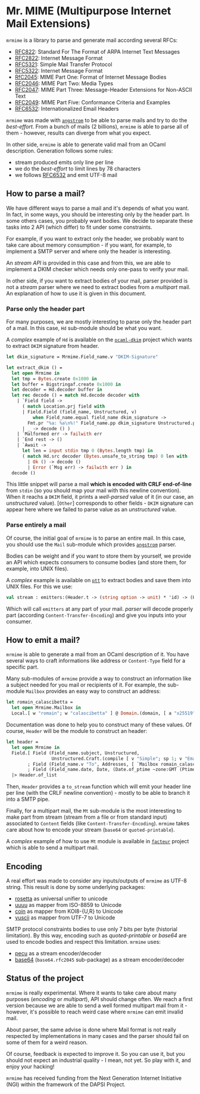 # Mr. MIME (Multipurpose Internet Mail Extensions)

`mrmime` is a library to parse and generate mail according several RFCs:
- [RFC822][rfc822]: Standard For The Format of ARPA Internet Text Messages
- [RFC2822][rfc2822]: Internet Message Format
- [RFC5321][rfc5321]: Simple Mail Transfer Protocol
- [RFC5322][rfc5322]: Internet Message Format
- [RfC2045][rfc2045]: MIME Part One: Format of Internet Message Bodies
- [RFC2046][rfc2046]: MIME Part Two: Media Types
- [RFC2047][rfc2047]: MIME Part Three: Message-Header Extensions for Non-ASCII Text
- [RFC2049][rfc2049]: MIME Part Five: Conformance Criteria and Examples
- [RFC6532][rfc6532]: Internationalized Email Headers

`mrmime` was made with [`angstrom`][angstrom] to be able to parse mails and try
to do the _best-effort_. From a bunch of mails (2 billions), `mrmime` is able to
parse all of them - however, results can diverge from what you expect.

In other side, `mrmime` is able to generate valid mail from an OCaml description.
Generation follows some rules:
- stream produced emits only line per line
- we do the _best-effort_ to limit lines by 78 characters
- we follows [RFC6532][rfc6532] and emit UTF-8 mail

## How to parse a mail?

We have different ways to parse a mail and it's depends of what you want. In
fact, in some ways, you should be interesting only by the header part. In some
others cases, you probably want bodies. We decide to separate these tasks into 2
API (which differ) to fit under some constraints.

For example, if you want to extract only the header, we probably want to take
care about memory consumption - if you want, for example, to implement a SMTP
server and where only the header is interesting.

An _stream API_ is provided in this case and from this, we are able to implement
a DKIM checker which needs only one-pass to verify your mail.

In other side, if you want to extract bodies of your mail, parser provided is
not a _stream_ parser where we need to extract bodies from a _multipart_ mail.
An explanation of how to use it is given in this document.

### Parse only the header part

For many purposes, we are mostly interesting to parse only the header part of a
mail. In this case, `Hd` sub-module should be what you want.

A _complex_ example of `Hd` is available on the [`ocaml-dkim`][ocaml-dkim]
project which wants to extract `DKIM` signature from header.

```ocaml
let dkim_signature = Mrmime.Field_name.v "DKIM-Signature"

let extract_dkim () =
  let open Mrmime in
  let tmp = Bytes.create 0x1000 in
  let buffer = Bigstringaf.create 0x1000 in
  let decoder = Hd.decoder buffer in
  let rec decode () = match Hd.decode decoder with
    | `Field field ->
      ( match Location.prj field with
      | Field.Field (field_name, Unstructured, v)
          when Field_name.equal field_name dkim_signature ->
        Fmt.pr "%a: %a\n%!" Field_name.pp dkim_signature Unstructured.pp v
      | _ -> decode () )
    | `Malformed err -> failwith err
    | `End rest -> ()
    | `Await ->
      let len = input stdin tmp 0 (Bytes.length tmp) in
      ( match Hd.src decoder (Bytes.unsafe_to_string tmp) 0 len with
        | Ok () -> decode ()
        | Error (`Msg err) -> failwith err ) in
  decode ()
```

This little snippet will parse a mail **which is encoded with CRLF end-of-line**
from `stdin` (so you should map your mail with this newline convention). When it
reachs a `DKIM` field, it prints a _well-parsed_ value of it (in our case, an
_unstructured_ value). [`Other`] corresponds to other fields - `DKIM` signature
can appear here where we failed to parse value as an _unstructured_ value.

### Parse entirely a mail

Of course, the initial goal of `mrmime` is to parse an entire mail. In this
case, you should use the `Mail` sub-module which provides [`angstrom`][angstrom]
parser.

Bodies can be weight and if you want to store them by yourself, we provide an
API which expects consumers to consume bodies (and store them, for example, into
UNIX files).

A _complex_ example is available on [`ptt`][ptt] to extract bodies and save them into
UNIX files. For this we use:

```ocaml
val stream : emitters:(Header.t -> (string option -> unit) * 'id) -> (Header.t * 'id t) Angstrom.t
```

Which will call `emitters` at any part of your mail. _parser_ will decode
properly part (according `Content-Transfer-Encoding`) and give you inputs into
your consumer.

## How to emit a mail?

`mrmime` is able to generate a mail from an OCaml description of it. You have
several ways to craft informations like address or `Content-Type` field for a
specific part.

Many sub-modules of `mrmime` provide a way to construct an information like a
subject needed for you mail or recipients of it. For example, the sub-module
`Mailbox` provides an easy way to construct an address:

```ocaml
let romain_calascibetta =
  let open Mrmime.Mailbox in
  Local.[ w "romain"; w "calascibetta" ] @ Domain.(domain, [ a "x25519"; a "net" ])
```

Documentation was done to help you to construct many of these values. Of course,
`Header` will be the module to construct an header:

```ocaml
let header =
  let open Mrmime in
  Field.[ Field (Field_name.subject, Unstructured,
                 Unstructured.Craft.(compile [ v "Simple"; sp 1; v "Email" ]))
        ; Field (Field_name.v "To", Addresses, [ `Mailbox romain_calascibetta ])
        ; Field (Field_name.date, Date, (Date.of_ptime ~zone:GMT (Ptime_clock.now ()))) ]
  |> Header.of_list
```

Then, `Header` provides a `to_stream` function which will emit your header line
per line (with the CRLF newline convention) - mostly to be able to branch it
into a SMTP pipe.

Finally, for a multipart mail, the `Mt` sub-module is the most interesting to
make part from stream (stream from a file or from standard input) associated to
`Content` fields (like `Content-Transfer-Encoding`). `mrmime` takes care about
how to encode your stream (`base64` or `quoted-printable`).

A _complex_ example of how to use `Mt` module is available in
[`facteur`][facteur] project which is able to send a multipart mail.

## Encoding

A real effort was made to consider any inputs/outputs of `mrmime` as UTF-8
string. This result is done by some underlying packages:
- [rosetta][rosetta] as universal unifier to unicode
- [uuuu][uuuu] as mapper from ISO-8859 to Unicode
- [coin][coin] as mapper from KOI8-{U,R} to Unicode
- [yuscii][yuscii] as mapper from UTF-7 to Unicode

SMTP protocol constraints bodies to use only 7 bits per byte (historial
limitation). By this way, encoding such as _quoted-printable_ or _base64_ are
used to encode bodies and respect this limitation. `mrmime` uses:
- [pecu][pecu] as a stream encoder/decoder
- [base64][base64] (`base64.rfc2045` sub-package) as a stream encoder/decoder

## Status of the project

`mrmime` is really experimental. Where it wants to take care about many purposes
(_encoding_ or _multipart_), API should change often. We reach a first version
because we are able to send a well formed multipart mail from it - however, it's
possible to reach weird case where `mrmime` can emit invalid mail.

About parser, the same advise is done where Mail format is not really respected
by implementations in many cases and the parser should fail on some of them for
a weird reason.

Of course, feedback is expected to improve it. So you can use it, but you should
not expect an industrial quality - I mean, not yet. So play with it, and enjoy
your hacking!

`mrmime` has received funding from the Next Generation Internet Initiative (NGI)
within the framework of the DAPSI Project.

[rfc822]: https://tools.ietf.org/html/rfc822 
[rfc2822]: https://tools.ietf.org/html/rfc2822 
[rfc5321]: https://tools.ietf.org/html/rfc5321
[rfc5322]: https://tools.ietf.org/html/rfc5322 
[rfc2045]: https://tools.ietf.org/html/rfc2045
[rfc2046]: https://tools.ietf.org/html/rfc2046
[rfc2047]: https://tools.ietf.org/html/rfc2047
[rfc2049]: https://tools.ietf.org/html/rfc2049
[rfc6532]: https://tools.ietf.org/html/rfc6532
[ocaml-dkim]: https://github.com/dinosaure/ocaml-dkim.git
[ptt]: https://github.com/dinosaure/ptt.git
[facteur]: https://github.com/dinosaure/facteur.git
[angstrom]: https://github.com/inhabitedtype/angstrom.git
[rosetta]: https://github.com/mirage/rosetta.git
[uuuu]: https://github.com/mirage/uuuu.git
[coin]: https://github.com/mirage/coin.git
[yuscii]: https://github.com/mirage/yuscii.git
[pecu]: https://github.com/mirage/pecu.git
[base64]: https://github.com/mirage/ocaml-base64.git

